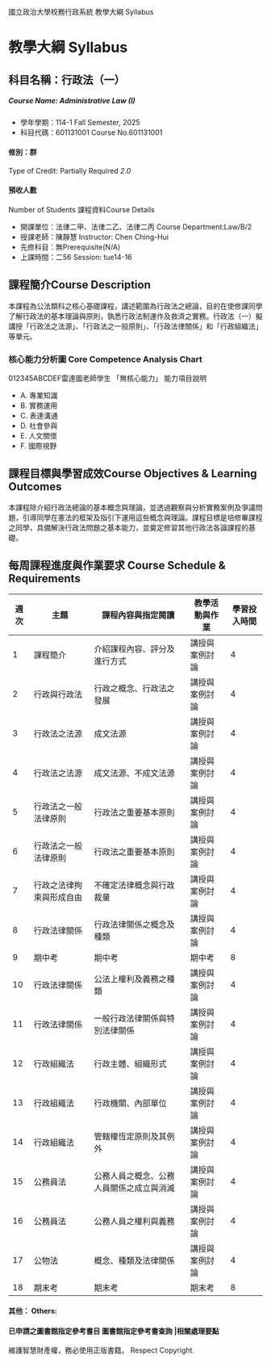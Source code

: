 國立政治大學校務行政系統 教學大綱 Syllabus
# 教學大綱 Syllabus
##  科目名稱：行政法（一）
#####  Course Name: Administrative Law (I)
  * 學年學期：114-1 Fall Semester, 2025 
  * 科目代碼：601131001 Course No.601131001
#### 修別：群
Type of Credit: Partially Required 
_2.0_
#### 預收人數
Number of Students
課程資料Course Details
  * 開課單位：法律二甲、法律二乙、法律二丙 Course Department:Law/B/2 
  * 授課老師：陳靜慧 Instructor: Chen Ching-Hui 
  * 先修科目：無Prerequisite(N/A)
  * 上課時間：二56 Session: tue14-16
##  課程簡介Course Description
本課程為公法類科之核心基礎課程，講述範圍為行政法之總論，目的在使修課同學了解行政法的基本理論與原則，孰悉行政法制運作及救濟之實務。行政法（一）擬講授「行政法之法源」、「行政法之一般原則」、「行政法律關係」和「行政組織法」等單元。
###  核心能力分析圖 Core Competence Analysis Chart
012345ABCDEF雷達圖老師學生
「無核心能力」 
能力項目說明
  * A. 專業知識
  * B. 實務運用
  * C. 表達溝通
  * D. 社會參與
  * E. 人文關懷
  * F. 國際視野
##  課程目標與學習成效Course Objectives & Learning Outcomes 
本課程除介紹行政法總論的基本概念與理論，並透過觀察與分析實務案例及爭議問題，引導同學在憲法的框架及指引下運用這些概念與理論。課程目標是培修畢課程之同學，具備解決行政法問題之基本能力，並奠定修習其他行政法各論課程的基礎。
##  每周課程進度與作業要求 Course Schedule & Requirements
週次 |  主題 |  課程內容與指定閱讀 |  教學活動與作業 |  學習投入時間  
---|---|---|---|---  
1 |  課程簡介 |  介紹課程內容、評分及進行方式 |  講授與案例討論 |  4  
2 |  行政與行政法 |  行政之概念、行政法之發展 |  講授與案例討論 |  4  
3 |  行政法之法源 |  成文法源 |  講授與案例討論 |  4  
4 |  行政法之法源 |  成文法源、不成文法源 |  講授與案例討論 |  4  
5 |  行政法之一般法律原則 |  行政法之重要基本原則 |  講授與案例討論 |  4  
6 |  行政法之一般法律原則 |  行政法之重要基本原則 |  講授與案例討論 |  4  
7 |  行政之法律拘束與形成自由 |  不確定法律概念與行政裁量 |  講授與案例討論 |  4  
8 |  行政法律關係 |  行政法律關係之概念及種類 |  講授與案例討論 |  4  
9 |  期中考 |  期中考 |  期中考 |  8  
10 |  行政法律關係 |  公法上權利及義務之種類 |  講授與案例討論 |  4  
11 |  行政法律關係 |  一般行政法律關係與特別法律關係 |  講授與案例討論 |  4  
12 |  行政組織法 |  行政主體、組織形式 |  講授與案例討論 |  4  
13 |  行政組織法 |  行政機關、內部單位 |  講授與案例討論 |  4  
14 |  行政組織法 |  管轄權恆定原則及其例外 |  講授與案例討論 |  4  
15 |  公務員法 |  公務人員之概念、公務人員關係之成立與消滅 |  講授與案例討論 |  4  
16 |  公務員法 |  公務人員之權利與義務 |  講授與案例討論 |  4  
17 |  公物法 |  概念、種類及法律關係 |  講授與案例討論 |  4  
18 |  期末考 |  期末考 |  期末考 |  8  
####  其他： Others:
####  已申請之圖書館指定參考書目  圖書館指定參考書查詢 |相關處理要點
維護智慧財產權，務必使用正版書籍。 Respect Copyright.